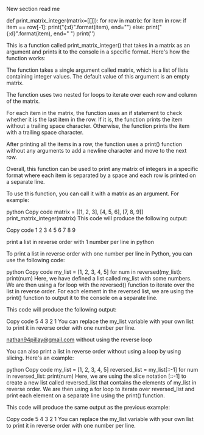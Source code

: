 New section read me

def print_matrix_integer(matrix=[[]]):
    for row in matrix:
        for item in row:
            if item == row[-1]:
                print("{:d}".format(item), end="")
            else:
                print("{:d}".format(item), end=" ")
        print('')

This is a function called print_matrix_integer() that takes in a matrix as an argument and prints it to the console in a specific format. Here's how the function works:

The function takes a single argument called matrix, which is a list of lists containing integer values. The default value of this argument is an empty matrix.

The function uses two nested for loops to iterate over each row and column of the matrix.

For each item in the matrix, the function uses an if statement to check whether it is the last item in the row. If it is, the function prints the item without a trailing space character. Otherwise, the function prints the item with a trailing space character.

After printing all the items in a row, the function uses a print() function without any arguments to add a newline character and move to the next row.

Overall, this function can be used to print any matrix of integers in a specific format where each item is separated by a space and each row is printed on a separate line.

To use this function, you can call it with a matrix as an argument. For example:

python
Copy code
matrix = [[1, 2, 3], [4, 5, 6], [7, 8, 9]]
print_matrix_integer(matrix)
This code will produce the following output:

Copy code
1 2 3
4 5 6
7 8 9


print a list in reverse order with 1 number per line in python

To print a list in reverse order with one number per line in Python, you can use the following code:

python
Copy code
my_list = [1, 2, 3, 4, 5]
for num in reversed(my_list):
    print(num)
Here, we have defined a list called my_list with some numbers. We are then using a for loop with the reversed() function to iterate over the list in reverse order. For each element in the reversed list, we are using the print() function to output it to the console on a separate line.

This code will produce the following output:

Copy code
5
4
3
2
1
You can replace the my_list variable with your own list to print it in reverse order with one number per line.




nathan94pillay@gmail.com
without using the reverse loop

You can also print a list in reverse order without using a loop by using slicing. Here's an example:

python
Copy code
my_list = [1, 2, 3, 4, 5]
reversed_list = my_list[::-1]
for num in reversed_list:
    print(num)
Here, we are using the slice notation [::-1] to create a new list called reversed_list that contains the elements of my_list in reverse order. We are then using a for loop to iterate over reversed_list and print each element on a separate line using the print() function.

This code will produce the same output as the previous example:

Copy code
5
4
3
2
1
You can replace the my_list variable with your own list to print it in reverse order with one number per line.




